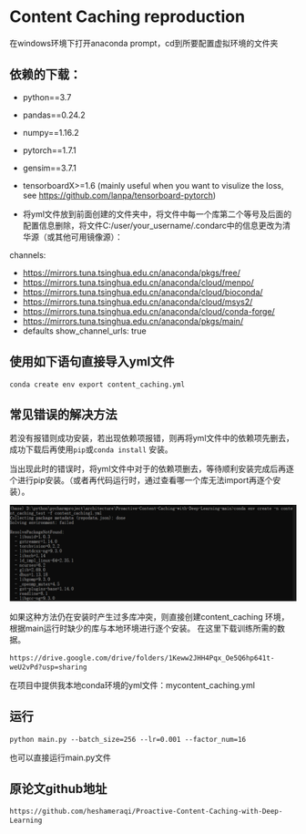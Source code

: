 # Content Caching reproduction

在windows环境下打开anaconda prompt，cd到所要配置虚拟环境的文件夹

## 依赖的下载：
* python==3.7
* pandas==0.24.2
* numpy==1.16.2
* pytorch==1.7.1
* gensim==3.7.1
* tensorboardX>=1.6 (mainly useful when you want to visulize the loss, see https://github.com/lanpa/tensorboard-pytorch)

* 将yml文件放到前面创建的文件夹中，将文件中每一个库第二个等号及后面的配置信息删除，将文件C:/user/your_username/.condarc中的信息更改为清华源（或其他可用镜像源）：

channels:
  - https://mirrors.tuna.tsinghua.edu.cn/anaconda/pkgs/free/
  - https://mirrors.tuna.tsinghua.edu.cn/anaconda/cloud/menpo/
  - https://mirrors.tuna.tsinghua.edu.cn/anaconda/cloud/bioconda/
  - https://mirrors.tuna.tsinghua.edu.cn/anaconda/cloud/msys2/
  - https://mirrors.tuna.tsinghua.edu.cn/anaconda/cloud/conda-forge/
  - https://mirrors.tuna.tsinghua.edu.cn/anaconda/pkgs/main/
  - defaults
show_channel_urls: true



## 使用如下语句直接导入yml文件
```
conda create env export content_caching.yml
```


## 常见错误的解决方法
若没有报错则成功安装，若出现依赖项报错，则再将yml文件中的依赖项先删去，成功下载后再使用```pip```或```conda install``` 安装。

当出现此时的错误时，将yml文件中对于的依赖项删去，等待顺利安装完成后再逐个进行pip安装。（或者再代码运行时，通过查看哪一个库无法import再逐个安装）。

![image](图片1.png)

如果这种方法仍在安装时产生过多库冲突，则直接创建content_caching 环境，根据main运行时缺少的库与本地环境进行逐个安装。
在这里下载训练所需的数据。
```
https://drive.google.com/drive/folders/1Keww2JHH4Pqx_Oe5Q6hp641t-weU2vPd?usp=sharing
```

在项目中提供我本地conda环境的yml文件：mycontent_caching.yml

## 运行
```
python main.py --batch_size=256 --lr=0.001 --factor_num=16
```
也可以直接运行main.py文件

## 原论文github地址
```
https://github.com/heshameraqi/Proactive-Content-Caching-with-Deep-Learning
```

